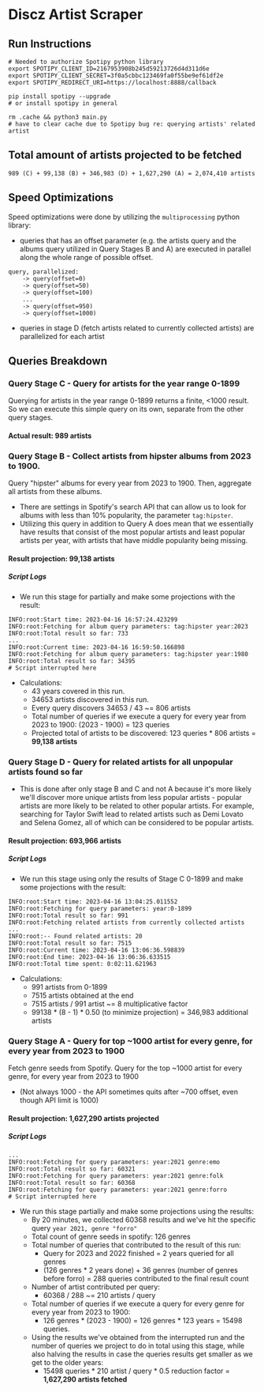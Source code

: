 # Discz Artist Scraper

## Run Instructions

```
# Needed to authorize Spotipy python library
export SPOTIPY_CLIENT_ID=2167953908b245d59213726d4d311d6e
export SPOTIPY_CLIENT_SECRET=3f0a5cbbc123469fa0f55be9ef61df2e
export SPOTIPY_REDIRECT_URI=https://localhost:8888/callback

pip install spotipy --upgrade
# or install spotipy in general

rm .cache && python3 main.py
# have to clear cache due to Spotipy bug re: querying artists' related artist
```

## Total amount of artists projected to be fetched

```
989 (C) + 99,138 (B) + 346,983 (D) + 1,627,290 (A) = 2,074,410 artists
```

## Speed Optimizations

Speed optimizations were done by utilizing the `multiprocessing` python library:
- queries that has an offset parameter (e.g. the artists query and the albums query utilized in Query Stages B and A) are executed in parallel along the whole range of possible offset.
```
query, parallelized:
	-> query(offset=0)
	-> query(offset=50)
	-> query(offset=100)
	...
	-> query(offset=950)
	-> query(offset=1000)
```
- queries in stage D (fetch artists related to currently collected artists) are parallelized for each artist

## Queries Breakdown

### Query Stage C - Query for artists for the year range 0-1899
Querying for artists in the year range 0-1899 returns a finite, <1000 result. So we can execute this simple query on its own, separate from the other query stages.

#### Actual result: 989 artists

### Query Stage B - Collect artists from hipster albums from 2023 to 1900.
Query "hipster" albums for every year from 2023 to 1900. Then, aggregate all artists from these albums.
- There are settings in Spotify's search API that can allow us to look for albums with less than 10% popularity, the parameter `tag:hipster`.
- Utilizing this query in addition to Query A does mean that we essentially have results that consist of the most popular artists and least popular artists per year, with artists that have middle popularity being missing.

#### Result projection: 99,138 artists

##### Script Logs
- We run this stage for partially and make some projections with the result:
```
INFO:root:Start time: 2023-04-16 16:57:24.423299
INFO:root:Fetching for album query parameters: tag:hipster year:2023
INFO:root:Total result so far: 733
...
INFO:root:Current time: 2023-04-16 16:59:50.166898
INFO:root:Fetching for album query parameters: tag:hipster year:1980
INFO:root:Total result so far: 34395
# Script interrupted here
```
- Calculations:
	- 43 years covered in this run.
	- 34653 artists discovered in this run.
	- Every query discovers 34653 / 43 ~= 806 artists
	- Total number of queries if we execute a query for every year from 2023 to 1900: (2023 - 1900) = 123 queries
	- Projected total of artists to be discovered: 123 queries * 806 artists = **99,138 artists**

### Query Stage D - Query for related artists for all unpopular artists found so far
- This is done after only stage B and C and not A because it's more likely we'll discover more unique artists from less popular artists - popular artists are more likely to be related to other popular artists. For example, searching for Taylor Swift lead to related artists such as Demi Lovato and Selena Gomez, all of which can be considered to be popular artists.
#### Result projection: 693,966 artists

##### Script Logs
- We run this stage using only the results of Stage C 0-1899 and make some projections with the result:
```
INFO:root:Start time: 2023-04-16 13:04:25.011552
INFO:root:Fetching for query parameters: year:0-1899
INFO:root:Total result so far: 991
INFO:root:Fetching related artists from currently collected artists
...
INFO:root:-- Found related artists: 20
INFO:root:Total result so far: 7515
INFO:root:Current time: 2023-04-16 13:06:36.598839
INFO:root:End time: 2023-04-16 13:06:36.633515
INFO:root:Total time spent: 0:02:11.621963
```
- Calculations:
	- 991 artists from 0-1899
	- 7515 artists obtained at the end
	- 7515 artists / 991 artist ~= 8 multiplicative factor
	- 99138 * (8 - 1) * 0.50 (to minimize projection) = 346,983 additional artists

### Query Stage A - Query for top ~1000 artist for every genre, for every year from 2023 to 1900

Fetch genre seeds from Spotify. Query for the top ~1000 artist for every genre, for every year from 2023 to 1900
- (Not always 1000 - the API sometimes quits after ~700 offset, even though API limit is 1000)
#### Result projection: 1,627,290 artists projected

##### Script Logs
```
...
INFO:root:Fetching for query parameters: year:2021 genre:emo
INFO:root:Total result so far: 60321
INFO:root:Fetching for query parameters: year:2021 genre:folk
INFO:root:Total result so far: 60368
INFO:root:Fetching for query parameters: year:2021 genre:forro
# Script interrupted here
```

- We run this stage partially and make some projections using the results:
	- By 20 minutes, we collected 60368 results and we've hit the specific query `year 2021, genre "forro"`
	- Total count of genre seeds in spotify: 126 genres
	- Total number of queries that contributed to the result of this run:
		- Query for 2023 and 2022 finished = 2 years queried for all genres
		- (126 genres * 2 years done) + 36 genres (number of genres before forro) = 288 queries contributed to the final result count
	- Number of artist contributed per query:
		- 60368 / 288 ~= 210 artists / query
	- Total number of queries if we execute a query for every genre for every year from 2023 to 1900:
		- 126 genres * (2023 - 1900) = 126 genres * 123 years = 15498 queries.
	- Using the results we've obtained from the interrupted run and the number of queries we project to do in total using this stage, while also halving the results in case the queries results get smaller as we get to the older years:
		- 15498 queries * 210 artist / query * 0.5 reduction factor = **1,627,290 artists fetched**